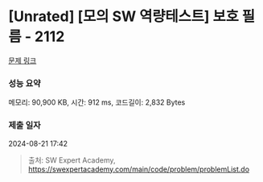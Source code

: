 # [Unrated] [모의 SW 역량테스트] 보호 필름 - 2112 

[문제 링크](https://swexpertacademy.com/main/code/problem/problemDetail.do?contestProbId=AV5V1SYKAaUDFAWu) 

### 성능 요약

메모리: 90,900 KB, 시간: 912 ms, 코드길이: 2,832 Bytes

### 제출 일자

2024-08-21 17:42



> 출처: SW Expert Academy, https://swexpertacademy.com/main/code/problem/problemList.do